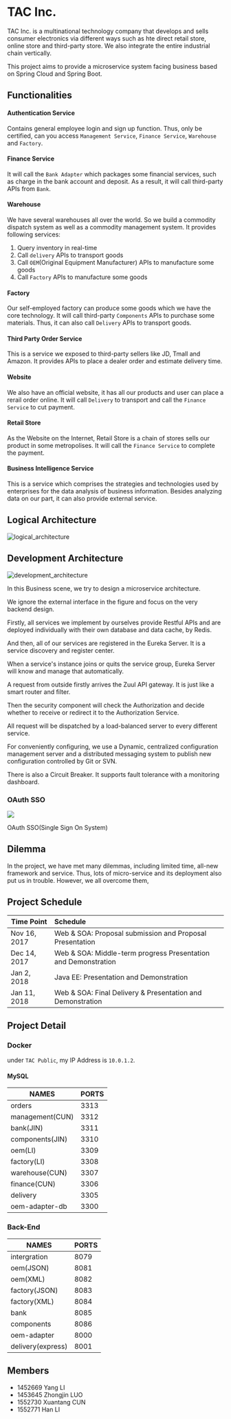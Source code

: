 # TAC Inc.

TAC Inc. is a multinational technology company that develops and sells consumer electronics via different ways such as hte direct retail store, online store and third-party store. We also integrate the entire industrial chain vertically.

This project aims to provide a microservice system facing business based on Spring Cloud and Spring Boot.

## Functionalities

#### Authentication Service

Contains general employee login and sign up function. Thus, only be certified, can you access ``Management Service``, ``Finance Service``, ``Warehouse`` and ``Factory``.

#### Finance Service

It will call the ``Bank Adapter`` which packages some financial services, such as charge in the bank account and deposit. As a result, it will call third-party APIs from ``Bank``.

#### Warehouse

We have several warehouses all over the world. So we build a commodity dispatch system as well as a commodity management system. It provides following services:

1. Query inventory in real-time
2. Call ``delivery`` APIs to transport goods
3. Call ``OEM``(Original Equipment Manufacturer) APIs to manufacture some goods
4. Call ``Factory`` APIs to manufacture some goods

#### Factory

Our self-employed factory can produce some goods which we have the core technology. It will call third-party ``Components`` APIs to purchase some materials. Thus, it can also call ``Delivery`` APIs to transport goods.

#### Third Party Order Service

This is a service we exposed to third-party sellers like JD, Tmall and Amazon. It provides APIs to place a dealer order and estimate delivery time.

#### Website

We also have an official website, it has all our products and user can place a rerail order online. It will call ``Delivery`` to transport and call the ``Finance Service`` to cut payment.

#### Retail Store

As the Website on the Internet, Retail Store is a chain of stores sells our product in some metropolises. It will call the ``Finance Service`` to complete the payment.

#### Business Intelligence Service

This is a service which comprises the strategies and technologies used by enterprises for the data analysis of business information. Besides analyzing data on our part, it can also provide external service.

## Logical Architecture

![logical_architecture](res/architecture.png)

## Development Architecture

![development_architecture](res/architecture2.png)

In this Business scene, we try to design a microservice architecture.

We ignore the external interface in the figure and focus on the very backend design.

Firstly, all services we implement by ourselves provide Restful APIs and are deployed individually with their own database and data cache, by Redis.

And then, all of our services are registered in the Eureka Server. It is a service discovery and register center.

When a service's instance joins or quits the service group, Eureka Server will know and manage that automatically.

A request from outside firstly arrives the Zuul API gateway. It is just like a smart router and filter. 

Then the security component will check the Authorization and decide whether to receive or redirect it to the Authorization Service.

All request will be dispatched by a load-balanced server to every different service.

For conveniently configuring, we use a Dynamic, centralized configuration management server and a distributed messaging system to publish new configuration controlled by Git or SVN.

There is also a Circuit Breaker. It supports fault tolerance with a monitoring dashboard.

### OAuth SSO

![](res/sso.png)

OAuth SSO(Single Sign On System)

## Dilemma

In the project, we have met many dilemmas, including limited time, all-new framework and service. Thus, lots of micro-service and its deployment also put us in trouble. However, we all overcome them, 

## Project Schedule

| Time Point   | Schedule                                 |
| ------------ | :--------------------------------------- |
| Nov 16, 2017 | Web & SOA: Proposal submission and Proposal Presentation |
| Dec 14, 2017 | Web & SOA: Middle-term progress Presentation and Demonstration |
| Jan 2, 2018  | Java EE: Presentation and Demonstration  |
| Jan 11, 2018 | Web & SOA: Final Delivery & Presentation and Demonstration |

## Project Detail

### Docker

under ``TAC Public``, my IP Address is ``10.0.1.2``.

#### MySQL

| NAMES           | PORTS |
| --------------- | ----- |
| orders          | 3313  |
| management(CUN) | 3312  |
| bank(JIN)       | 3311  |
| components(JIN) | 3310  |
| oem(LI)         | 3309  |
| factory(LI)     | 3308  |
| warehouse(CUN)  | 3307  |
| finance(CUN)    | 3306  |
| delivery        | 3305  |
| oem-adapter-db  | 3300  |

### Back-End

| NAMES             | PORTS |
| ----------------- | ----- |
| intergration      | 8079  |
| oem(JSON)         | 8081  |
| oem(XML)          | 8082  |
| factory(JSON)     | 8083  |
| factory(XML)      | 8084  |
| bank              | 8085  |
| components        | 8086  |
| oem-adapter       | 8000  |
| delivery(express) | 8001  |

## Members

- 1452669 Yang LI
- 1453645 Zhongjin LUO
- 1552730 Xuantang CUN
- 1552771 Han LI